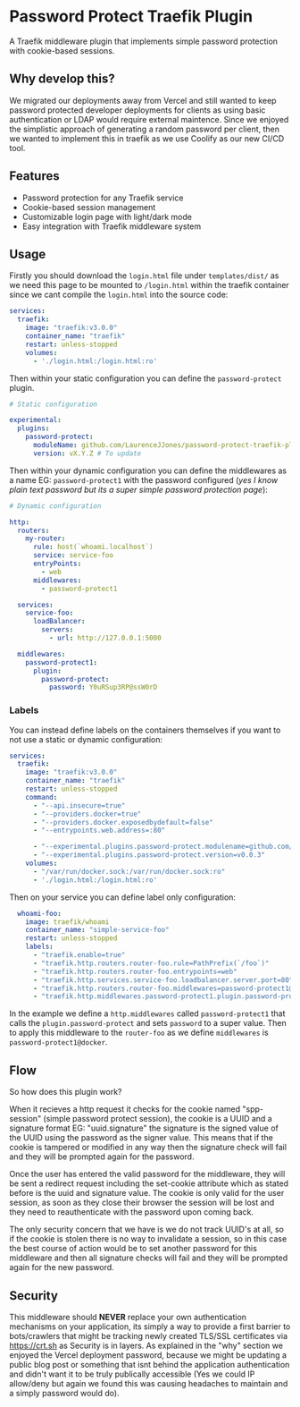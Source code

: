 # Password Protect Traefik Plugin

A Traefik middleware plugin that implements simple password protection with cookie-based sessions.

## Why develop this?

We migrated our deployments away from Vercel and still wanted to keep password protected developer deployments for clients as using basic authentication or LDAP would require external maintence. Since we enjoyed the simplistic approach of generating a random password per client, then we wanted to implement this in traefik as we use Coolify as our new CI/CD tool.

## Features
- Password protection for any Traefik service
- Cookie-based session management
- Customizable login page with light/dark mode
- Easy integration with Traefik middleware system

## Usage

Firstly you should download the `login.html` file under `templates/dist/` as we need this page to be mounted to `/login.html` within the traefik container since we cant compile the `login.html` into the source code:

```yaml
services:
  traefik:
    image: "traefik:v3.0.0"
    container_name: "traefik"
    restart: unless-stopped
    volumes:
      - './login.html:/login.html:ro'
```

Then within your static configuration you can define the `password-protect` plugin.

```yaml
# Static configuration

experimental:
  plugins:
    password-protect:
      moduleName: github.com/LaurenceJJones/password-protect-traefik-plugin
      version: vX.Y.Z # To update
```

Then within your dynamic configuration you can define the middlewares as a name EG: `password-protect1` with the password configured (_yes I know plain text password but its a super simple password protection page_): 

```yaml
# Dynamic configuration

http:
  routers:
    my-router:
      rule: host(`whoami.localhost`)
      service: service-foo
      entryPoints:
        - web
      middlewares:
        - password-protect1

  services:
    service-foo:
      loadBalancer:
        servers:
          - url: http://127.0.0.1:5000

  middlewares:
    password-protect1:
      plugin:
        password-protect:
          password: Y0uRSup3RP@ssW0rD
```

### Labels

You can instead define labels on the containers themselves if you want to not use a static or dynamic configuration:

```yaml
services:
  traefik:
    image: "traefik:v3.0.0"
    container_name: "traefik"
    restart: unless-stopped
    command:
      - "--api.insecure=true"
      - "--providers.docker=true"
      - "--providers.docker.exposedbydefault=false"
      - "--entrypoints.web.address=:80"

      - "--experimental.plugins.password-protect.modulename=github.com/LaurenceJJones/password-protect-traefik-plugin"
      - "--experimental.plugins.password-protect.version=v0.0.3"
    volumes:
      - "/var/run/docker.sock:/var/run/docker.sock:ro"
      - './login.html:/login.html:ro'
```

Then on your service you can define label only configuration:

```yaml
  whoami-foo:
    image: traefik/whoami
    container_name: "simple-service-foo"
    restart: unless-stopped
    labels:
      - "traefik.enable=true"
      - "traefik.http.routers.router-foo.rule=PathPrefix(`/foo`)"
      - "traefik.http.routers.router-foo.entrypoints=web"
      - "traefik.http.services.service-foo.loadbalancer.server.port=80"
      - "traefik.http.routers.router-foo.middlewares=password-protect1@docker"
      - "traefik.http.middlewares.password-protect1.plugin.password-protect.password=Y0uRSup3RP@ssW0rD"
```

In the example we define a `http.middlewares` called `password-protect1` that calls the `plugin.password-protect` and sets `password` to a super value. Then to apply this middleware to the `router-foo` as we define `middlewares` is `password-protect1@docker`.

## Flow

So how does this plugin work?

When it recieves a http request it checks for the cookie named "spp-session" (simple password protect session), the cookie is a UUID and a signature format EG: "uuid.signature" the signature is the signed value of the UUID using the password as the signer value. This means that if the cookie is tampered or modified in any way then the signature check will fail and they will be prompted again for the password.

Once the user has entered the valid password for the middleware, they will be sent a redirect request including the set-cookie attribute which as stated before is the uuid and signature value. The cookie is only valid for the user session, as soon as they close their browser the session will be lost and they need to reauthenticate with the password upon coming back.

The only security concern that we have is we do not track UUID's at all, so if the cookie is stolen there is no way to invalidate a session, so in this case the best course of action would be to set another password for this middleware and then all signature checks will fail and they will be prompted again for the new password.

## Security

This middleware should **NEVER** replace your own authentication mechanisms on your application, its simply a way to provide a first barrier to bots/crawlers that might be tracking newly created TLS/SSL certificates via https://crt.sh as Security is in layers. As explained in the "why" section we enjoyed the Vercel deployment password, because we might be updating a public blog post or something that isnt behind the application authentication and didn't want it to be truly publically accessible (Yes we could IP allow/deny but again we found this was causing headaches to maintain and a simply password would do).
